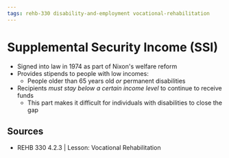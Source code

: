 ```yaml
---
tags: rehb-330 disability-and-employment vocational-rehabilitation
---
```


# Supplemental Security Income (SSI)

- Signed into law in 1974 as part of Nixon's welfare reform
- Provides stipends to people with low incomes:
  - People older than 65 years old _or_ permanent disabilities
- Recipients _must stay below a certain income level_ to continue to receive funds
  - This part makes it difficult for individuals with disabilities to close the gap

## Sources

- REHB 330 4.2.3 | Lesson: Vocational Rehabilitation
